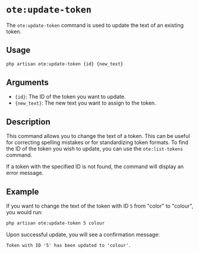 # `ote:update-token`

The `ote:update-token` command is used to update the text of an existing token.

## Usage

```bash
php artisan ote:update-token {id} {new_text}
```

## Arguments

-   `{id}`: The ID of the token you want to update.
-   `{new_text}`: The new text you want to assign to the token.

## Description

This command allows you to change the text of a token. This can be useful for correcting spelling mistakes or for standardizing token formats. To find the ID of the token you wish to update, you can use the `ote:list-tokens` command.

If a token with the specified ID is not found, the command will display an error message.

## Example

If you want to change the text of the token with ID `5` from "color" to "colour", you would run:

```bash
php artisan ote:update-token 5 colour
```

Upon successful update, you will see a confirmation message:

```
Token with ID '5' has been updated to 'colour'.
```
